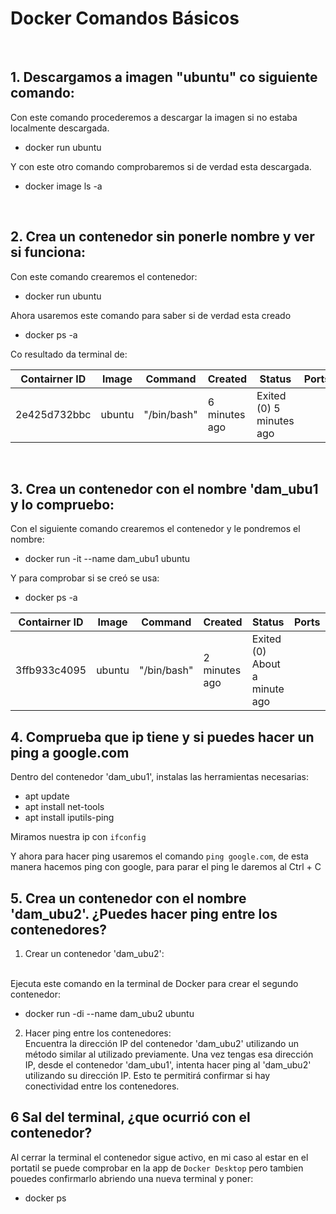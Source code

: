 # Docker Comandos Básicos

<br>

## 1. Descargamos a imagen "ubuntu" co siguiente comando:

Con este comando procederemos a descargar la imagen si no estaba localmente descargada.
- docker run ubuntu

Y con este otro comando comprobaremos si de verdad esta descargada.

- docker image ls -a

<br>

## 2. Crea un contenedor sin ponerle nombre y ver si funciona:
Con este comando crearemos el contenedor:

- docker run ubuntu

Ahora usaremos este comando para saber si de verdad esta creado

- docker ps -a

Co resultado da terminal de:

|Contairner ID|Image|Command|Created|Status|Ports| Names |
|-------|-------|-------|-------|-------|-------|-------|
|2e425d732bbc|ubuntu|"/bin/bash"|6 minutes ago|Exited (0) 5 minutes ago| |  determined_goldberg|

<br>

## 3. Crea un contenedor con el nombre 'dam_ubu1 y lo compruebo:

Con el siguiente comando crearemos el contenedor y le pondremos el nombre:

- docker run -it --name dam_ubu1 ubuntu

Y para comprobar si se creó se usa:

- docker ps -a

|Contairner ID|Image|Command|Created|Status|Ports| Names |
|-------|-------|-------|-------|-------|-------|-------|
|3ffb933c4095|ubuntu|"/bin/bash"|2 minutes ago| Exited (0) About a minute ago| |dam_ubu1|

## 4. Comprueba que ip tiene y si puedes hacer un ping a google.com
Dentro del contenedor 'dam_ubu1', instalas las herramientas necesarias:

- apt update
- apt install net-tools
- apt install iputils-ping

Miramos nuestra ip con `ifconfig`

Y ahora para hacer ping usaremos el comando `ping google.com`, de esta manera hacemos ping con google, para parar el ping le daremos al Ctrl + C

## 5. Crea un contenedor con el nombre 'dam_ubu2'. ¿Puedes hacer ping entre los contenedores?

1. Crear un contenedor 'dam_ubu2':
<br>
Ejecuta este comando en la terminal de Docker para crear el segundo contenedor:

- docker run -di --name dam_ubu2 ubuntu 

2. Hacer ping entre los contenedores: <br>
Encuentra la dirección IP del contenedor 'dam_ubu2' utilizando un método similar al utilizado previamente. Una vez tengas esa dirección IP, desde el contenedor 'dam_ubu1', intenta hacer ping al 'dam_ubu2' utilizando su dirección IP. Esto te permitirá confirmar si hay conectividad entre los contenedores.

## 6 Sal del terminal, ¿que ocurrió con el contenedor?

Al cerrar la terminal el contenedor sigue activo, en mi caso al estar en el portatil se puede comprobar en la app de `Docker Desktop` pero tambien pouedes confirmarlo abriendo una nueva terminal y poner:
- docker ps